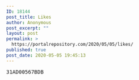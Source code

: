 ```yaml
---
ID: 18144
post_title: Likes
author: Anonymous
post_excerpt: ""
layout: post
permalink: >
  https://portalrepository.com/2020/05/05/likes/
published: true
post_date: 2020-05-05 19:45:13
---
```

<pre>31AD00567BDB</pre>